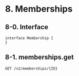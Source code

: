 # 8. Memberships
## 8-0. Interface

```typescript=
interface Membership {
}
```
## 8-1. memberships.get
`GET /v2/memberships/{ID}`

